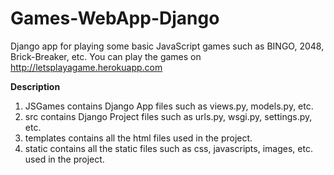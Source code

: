 # Games-WebApp-Django

Django app for playing some basic JavaScript games such as BINGO, 2048, Brick-Breaker, etc. You can play the games on http://letsplayagame.herokuapp.com

**Description**

1. JSGames contains Django App files such as views.py, models.py, etc.
2. src contains Django Project files such as urls.py, wsgi.py, settings.py, etc.
3. templates contains all the html files used in the project.
4. static contains all the static files such as css, javascripts, images, etc. used in the project.
